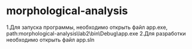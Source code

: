 # morphological-analysis
1.Для запуска программы, необходимо открыть файл app.exe, path:morphological-analysis\lab2\bin\Debug\app.exe
2.Для разработки необходимо открыть файл app.sln

